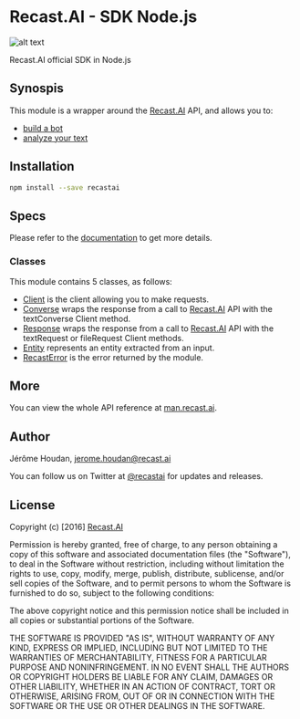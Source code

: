 # Recast.AI - SDK Node.js

[logo]: https://github.com/RecastAI/SDK-NodeJs/blob/master/misc/logo-inline.png "Recast.AI"

![alt text][logo]

Recast.AI official SDK in Node.js

## Synospis

This module is a wrapper around the [Recast.AI](https://recast.ai) API, and allows you to:
* [build a bot](https://github.com/RecastAI/SDK-NodeJS/wiki/Build-your-bot)
* [analyze your text](https://github.com/RecastAI/SDK-NodeJS/wiki/Analyse-text)

## Installation

```bash
npm install --save recastai
```
## Specs

Please refer to the [documentation](https://github.com/RecastAI/SDK-NodeJS/wiki) to get more details.

### Classes

This module contains 5 classes, as follows:

* [Client](https://github.com/RecastAI/SDK-NodeJS/wiki/Class-Client) is the client allowing you to make requests.
* [Converse](https://github.com/RecastAI/SDK-NodeJS/wiki/Class-Converse) wraps the response from a call to [Recast.AI](https://recast.ai) API with the textConverse Client method.
* [Response](https://github.com/RecastAI/SDK-NodeJS/wiki/Class-Response) wraps the response from a call to [Recast.AI](https://recast.ai) API with the textRequest or fileRequest Client methods. 
* [Entity](https://github.com/RecastAI/SDK-NodeJS/wiki/Class-Entity) represents an entity extracted from an input.
* [RecastError](https://github.com/RecastAI/SDK-NodeJS/wiki/Class-RecastError) is the error returned by the module.

## More

You can view the whole API reference at [man.recast.ai](https://man.recast.ai).

## Author

Jérôme Houdan, jerome.houdan@recast.ai

You can follow us on Twitter at [@recastai](https://twitter.com/recastai) for updates and releases.

## License

Copyright (c) [2016] [Recast.AI](https://recast.ai)

Permission is hereby granted, free of charge, to any person obtaining a copy
of this software and associated documentation files (the "Software"), to deal
in the Software without restriction, including without limitation the rights
to use, copy, modify, merge, publish, distribute, sublicense, and/or sell
copies of the Software, and to permit persons to whom the Software is
furnished to do so, subject to the following conditions:

The above copyright notice and this permission notice shall be included in all
copies or substantial portions of the Software.

THE SOFTWARE IS PROVIDED "AS IS", WITHOUT WARRANTY OF ANY KIND, EXPRESS OR
IMPLIED, INCLUDING BUT NOT LIMITED TO THE WARRANTIES OF MERCHANTABILITY,
FITNESS FOR A PARTICULAR PURPOSE AND NONINFRINGEMENT. IN NO EVENT SHALL THE
AUTHORS OR COPYRIGHT HOLDERS BE LIABLE FOR ANY CLAIM, DAMAGES OR OTHER
LIABILITY, WHETHER IN AN ACTION OF CONTRACT, TORT OR OTHERWISE, ARISING FROM,
OUT OF OR IN CONNECTION WITH THE SOFTWARE OR THE USE OR OTHER DEALINGS IN THE
SOFTWARE.
